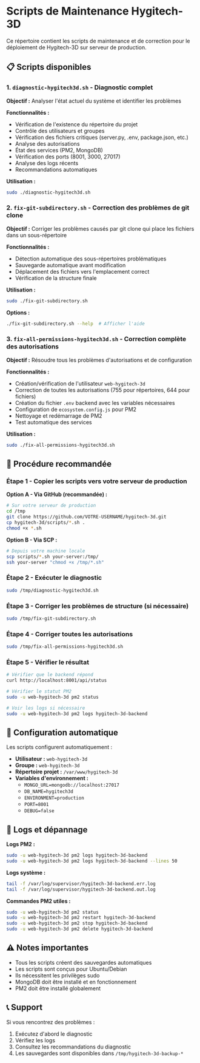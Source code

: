 # Scripts de Maintenance Hygitech-3D

Ce répertoire contient les scripts de maintenance et de correction pour le déploiement de Hygitech-3D sur serveur de production.

## 📋 Scripts disponibles

### 1. `diagnostic-hygitech3d.sh` - Diagnostic complet
**Objectif :** Analyser l'état actuel du système et identifier les problèmes

**Fonctionnalités :**
- Vérification de l'existence du répertoire du projet
- Contrôle des utilisateurs et groupes
- Vérification des fichiers critiques (server.py, .env, package.json, etc.)
- Analyse des autorisations
- État des services (PM2, MongoDB)
- Vérification des ports (8001, 3000, 27017)
- Analyse des logs récents
- Recommandations automatiques

**Utilisation :**
```bash
sudo ./diagnostic-hygitech3d.sh
```

### 2. `fix-git-subdirectory.sh` - Correction des problèmes de git clone
**Objectif :** Corriger les problèmes causés par git clone qui place les fichiers dans un sous-répertoire

**Fonctionnalités :**
- Détection automatique des sous-répertoires problématiques
- Sauvegarde automatique avant modification
- Déplacement des fichiers vers l'emplacement correct
- Vérification de la structure finale

**Utilisation :**
```bash
sudo ./fix-git-subdirectory.sh
```

**Options :**
```bash
./fix-git-subdirectory.sh --help  # Afficher l'aide
```

### 3. `fix-all-permissions-hygitech3d.sh` - Correction complète des autorisations
**Objectif :** Résoudre tous les problèmes d'autorisations et de configuration

**Fonctionnalités :**
- Création/vérification de l'utilisateur `web-hygitech-3d`
- Correction de toutes les autorisations (755 pour répertoires, 644 pour fichiers)
- Création du fichier `.env` backend avec les variables nécessaires
- Configuration de `ecosystem.config.js` pour PM2
- Nettoyage et redémarrage de PM2
- Test automatique des services

**Utilisation :**
```bash
sudo ./fix-all-permissions-hygitech3d.sh
```

## 🚀 Procédure recommandée

### Étape 1 - Copier les scripts vers votre serveur de production

**Option A - Via GitHub (recommandée) :**
```bash
# Sur votre serveur de production
cd /tmp
git clone https://github.com/VOTRE-USERNAME/hygitech-3d.git
cp hygitech-3d/scripts/*.sh .
chmod +x *.sh
```

**Option B - Via SCP :**
```bash
# Depuis votre machine locale
scp scripts/*.sh your-server:/tmp/
ssh your-server "chmod +x /tmp/*.sh"
```

### Étape 2 - Exécuter le diagnostic
```bash
sudo /tmp/diagnostic-hygitech3d.sh
```

### Étape 3 - Corriger les problèmes de structure (si nécessaire)
```bash
sudo /tmp/fix-git-subdirectory.sh
```

### Étape 4 - Corriger toutes les autorisations
```bash
sudo /tmp/fix-all-permissions-hygitech3d.sh
```

### Étape 5 - Vérifier le résultat
```bash
# Vérifier que le backend répond
curl http://localhost:8001/api/status

# Vérifier le statut PM2
sudo -u web-hygitech-3d pm2 status

# Voir les logs si nécessaire
sudo -u web-hygitech-3d pm2 logs hygitech-3d-backend
```

## 🔧 Configuration automatique

Les scripts configurent automatiquement :
- **Utilisateur :** `web-hygitech-3d`
- **Groupe :** `web-hygitech-3d`
- **Répertoire projet :** `/var/www/hygitech-3d`
- **Variables d'environnement :**
  - `MONGO_URL=mongodb://localhost:27017`
  - `DB_NAME=hygitech3d`
  - `ENVIRONMENT=production`
  - `PORT=8001`
  - `DEBUG=false`

## 📝 Logs et dépannage

**Logs PM2 :**
```bash
sudo -u web-hygitech-3d pm2 logs hygitech-3d-backend
sudo -u web-hygitech-3d pm2 logs hygitech-3d-backend --lines 50
```

**Logs système :**
```bash
tail -f /var/log/supervisor/hygitech-3d-backend.err.log
tail -f /var/log/supervisor/hygitech-3d-backend.out.log
```

**Commandes PM2 utiles :**
```bash
sudo -u web-hygitech-3d pm2 status
sudo -u web-hygitech-3d pm2 restart hygitech-3d-backend
sudo -u web-hygitech-3d pm2 stop hygitech-3d-backend
sudo -u web-hygitech-3d pm2 delete hygitech-3d-backend
```

## ⚠️ Notes importantes

- Tous les scripts créent des sauvegardes automatiques
- Les scripts sont conçus pour Ubuntu/Debian
- Ils nécessitent les privilèges sudo
- MongoDB doit être installé et en fonctionnement
- PM2 doit être installé globalement

## 📞 Support

Si vous rencontrez des problèmes :
1. Exécutez d'abord le diagnostic
2. Vérifiez les logs
3. Consultez les recommandations du diagnostic
4. Les sauvegardes sont disponibles dans `/tmp/hygitech-3d-backup-*`